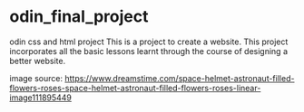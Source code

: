 # odin_final_project
odin css and html project
This is a project to create a website.
This project incorporates all the basic lessons learnt through the course of designing a better website.

image source:
https://www.dreamstime.com/space-helmet-astronaut-filled-flowers-roses-space-helmet-astronaut-filled-flowers-roses-linear-image111895449

